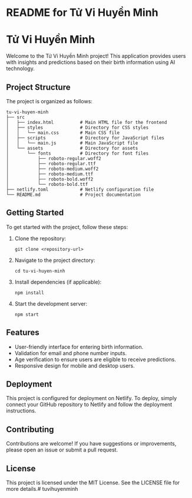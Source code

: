 # README for Tử Vi Huyền Minh

# Tử Vi Huyền Minh

Welcome to the Tử Vi Huyền Minh project! This application provides users with insights and predictions based on their birth information using AI technology.

## Project Structure

The project is organized as follows:

```
tu-vi-huyen-minh
├── src
│   ├── index.html          # Main HTML file for the frontend
│   ├── styles              # Directory for CSS styles
│   │   └── main.css        # Main CSS file
│   ├── scripts             # Directory for JavaScript files
│   │   └── main.js         # Main JavaScript file
│   └── assets              # Directory for assets
│       └── fonts           # Directory for font files
│           ├── roboto-regular.woff2
│           ├── roboto-regular.ttf
│           ├── roboto-medium.woff2
│           ├── roboto-medium.ttf
│           ├── roboto-bold.woff2
│           └── roboto-bold.ttf
├── netlify.toml            # Netlify configuration file
└── README.md               # Project documentation
```

## Getting Started

To get started with the project, follow these steps:

1. Clone the repository:
   ```
   git clone <repository-url>
   ```

2. Navigate to the project directory:
   ```
   cd tu-vi-huyen-minh
   ```

3. Install dependencies (if applicable):
   ```
   npm install
   ```

4. Start the development server:
   ```
   npm start
   ```

## Features

- User-friendly interface for entering birth information.
- Validation for email and phone number inputs.
- Age verification to ensure users are eligible to receive predictions.
- Responsive design for mobile and desktop users.

## Deployment

This project is configured for deployment on Netlify. To deploy, simply connect your GitHub repository to Netlify and follow the deployment instructions.

## Contributing

Contributions are welcome! If you have suggestions or improvements, please open an issue or submit a pull request.

## License

This project is licensed under the MIT License. See the LICENSE file for more details.#   t u v i h u y e n m i n h  
 